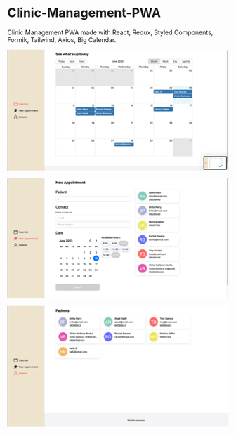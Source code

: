 # Clinic-Management-PWA
Clinic Management PWA made with React, Redux, Styled Components, Formik, Tailwind, Axios, Big Calendar.

![Preview Image](public/calendar.png)

![Preview Image](public/new_appointment.png)

![Preview Image](public/patients.png)


